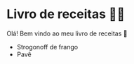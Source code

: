 # Livro de receitas :woman_cook:

Olá! Bem vindo ao meu livro de receitas :call_me_hand:



- Strogonoff de frango
- Pavê
